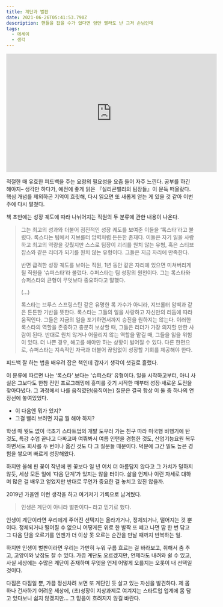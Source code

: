 ```yaml
---
title: 계단과 벌판
date: 2021-06-26T05:41:53.790Z
description: 핸들을 잡을 수가 없다면 암만 빨라도 난 그저 손님인데
tags:
  - 에세이
  - 생각
---
```


<iframe width="560" height="315" src="https://www.youtube.com/embed/zqEdNOvCCX4" title="YouTube video player" frameborder="0" allow="accelerometer; autoplay; clipboard-write; encrypted-media; gyroscope; picture-in-picture" allowfullscreen></iframe>

적절한 때 유효한 피드백을 주는 요령의 필요성을 요즘 들어 자주 느낀다. 공부를 하긴 해야지– 생각만 하다가, 예전에 좋게 읽은 『실리콘밸리의 팀장들』이 문득 떠올랐다. 핵심 개념를 제외하곤 기억이 흐릿해, 다시 읽으면 또 새롭게 얻는 게 있을 것 같아 이번 주에 다시 펼쳤다.

책 초반에는 성장 궤도에 따라 나뉘어지는 직원의 두 분류에 관한 내용이 나온다.

> 그는 최고의 성과와 더불어 점진적인 성장 궤도를 보여준 이들을 ‘록스타’라고 불렀다. 록스타는 팀에서 지브롤터 암벽처럼 든든한 존재다. 이들은 자기 일을 사랑하고 최고의 역량을 갖췄지만 스스로 팀장이 괴리를 원치 않는 유형, 혹은 스티브 잡스와 같은 리더가 되기를 원치 않는 유형이다. 그들은 지금 자리에 만족한다.
>
> 반면 급격한 성장 궤도를 보이는 직원, 1년 동안 같은 자리에 있으면 미쳐버리게 될 직원을 ‘슈퍼스타’라 불렀다. 슈퍼스타는 팀 성장의 원천이다. 그는 록스타와 슈퍼스타의 균형이 무엇보다 중요하다고 말했다.
>
> (…)
>
> 록스타는 브루스 스프링스틴 같은 유명한 록 가수가 아니라, 지브롤터 암벽과 같은 튼튼한 기반을 뜻한다. 록스타는 그들의 일을 사랑하고 자신만의 리듬에 따라 움직인다. 그들은 지금의 일을 포기하면서까지 승진을 원하지는 않는다. 이러한 록스타의 역할을 존중하고 충분히 보상할 때, 그들은 리더가 가장 의지할 만한 사람이 된다. 반대로 원치 않거나 어울리지 않는 역할을 맡길 때, 그들을 잃을 위험이 있다. 더 나쁜 경우, 해고를 해야만 하는 상황이 벌어질 수 있다. 다른 한편으로, 슈퍼스타는 지속적인 자극과 더불어 끊임없이 성장할 기회를 제공해야 한다.

피드백 잘 하는 법을 배우려 잡은 책인데 갑자기 생각이 샛길로 흘렀다.

이 분류에 따르면 나는 ‘록스타’ 보다는 ‘슈퍼스타’ 유형이다. 일을 시작하고부터, 아니 사실은 그보다도 한참 전인 프로그래밍에 흥미를 갖기 시작한 때부터 성장·새로운 도전을 찾아다녔다. 그 과정에서 나를 움직였던(움직이는) 질문은 결국 항상 이 둘 중 하나의 연장선에 놓여있었다.

- 이 다음엔 뭐가 있지?
- 그걸 빨리 보려면 지금 뭘 해야 하지?

학생 때 뭣도 없이 극초기 스타트업의 개발 도우러 가는 친구 따라 미국행 비행기에 탄 것도, 특강 수업 끝나고 다짜고짜 여쭤봐서 여름 인턴을 경험한 것도, 산업기능요원 복무하면서도 회사를 두 번이나 옮긴 것도 다 그 질문들 때문이다. 덕분에 그간 밀도 높은 경험을 쌓으며 빠르게 성장해왔다.

하지만 올해 핀 꽃이 작년에 핀 꽃보다 일 년 어치 더 아름답지 않다고 그 가치가 덜하지 않듯, 세상 모든 일에 ‘다음 단계’가 있지는 않을 터이다. 삶을 언제나 이런 자세로 대하며 많은 걸 배우고 얻었지만 반대로 무언가 중요한 걸 놓치고 있진 않을까.

2019년 가을엔 이런 생각을 하고 여기저기 기록으로 남겨뒀다.

> 인생은 계단이 아니라 벌판이다– 라고 믿기로 했다.

인생이 계단이라면 우리에게 주어진 선택지는 올라가거나, 정체되거나, 떨어지는 것 뿐이다. 정체되거나 떨어질 수 없으니 어떻게든 위로 한 발짝 또 떼고 나면 땀 한 번 닦고 그 다음 단을 오르기를 언젠가 더 이상 못 오르는 순간을 만날 때까지 반복하는 일.

하지만 인생이 벌판이라면 우리는 가만히 누워 구름 흐르는 걸 바라보고, 취해서 춤 추고, 고양이와 낮잠도 잘 수 있다. 가끔 계단도 오르겠지만, 언제라도 내려와 쉴 수 있고, 사실 세상에는 수많은 계단이 존재하며 무엇을 언제 어떻게 오를지는 오롯이 내 선택일 것이다.

다짐은 다짐일 뿐, 가끔 정신차려 보면 또 계단인 듯 살고 있는 자신을 발견하다. 제 몸 하나 건사하기 어려운 세상에, (초)성장이 지상과제로 여겨지는 스타트업 업계에 몸 담고 있다보니 쉽지 않겠지만… 그 믿음이 흐려지지 않길 바란다.
